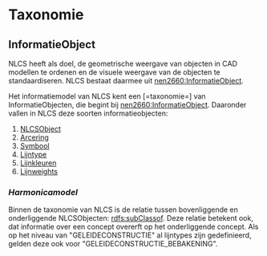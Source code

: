 # Taxonomie

## InformatieObject

NLCS heeft als doel, de geometrische weergave van objecten in CAD modellen te ordenen en de visuele weergave van de objecten te standaardiseren. NLCS bestaat daarmee uit [nen2660:InformatieObject](https://w3id.org/nen2660/def#InformationObject).

Het informatiemodel van NLCS kent een [=taxonomie=] van InformatieObjecten, die begint bij [nen2660:InformatieObject](https://w3id.org/nen2660/def#InformationObject). Daaronder vallen in NLCS deze soorten informatieobjecten:

1. [NLCSObject](#nlcsobject)
2. [Arcering](#arcering)
3. [Symbool](#symbool)
4. [Lijntype](#lijntype)
5. [Lijnkleuren](#lijnkleur)
6. [Lijnweights](#lijnweights)


### <dfn>Harmonicamodel</dfn>

Binnen de taxonomie van NLCS is de relatie tussen bovenliggende en onderliggende NLCSObjecten: [rdfs:subClassof](https://www.w3.org/2000/01/rdf-schema#subClassOf). Deze relatie betekent ook, dat informatie over een concept overerft op het onderliggende concept. Als op het niveau van "GELEIDECONSTRUCTIE" al lijntypes zijn gedefinieerd, gelden deze ook voor "GELEIDECONSTRUCTIE_BEBAKENING".


